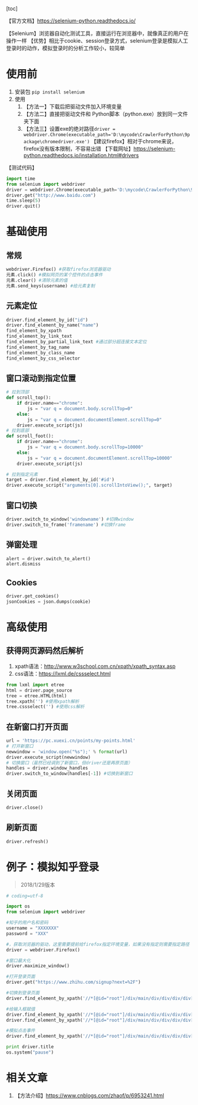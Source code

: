 [toc]

【官方文档】https://selenium-python.readthedocs.io/

【Selenium】浏览器自动化测试工具，直接运行在浏览器中，就像真正的用户在操作一样
【优势】相比于cookie、session登录方式，selenium登录是模拟人工登录时的动作，模拟登录时的分析工作较小，较简单

# 使用前
1. 安装包 `pip install selenium`
2. 使用
	1. 【方法一】下载后把驱动文件加入环境变量
	2. 【方法二】直接把驱动文件和 Python脚本（python.exe）放到同一文件夹下面
	3. 【方法三】设置exe的绝对路径`driver = webdriver.Chrome(executable_path='D:\mycode\CrawlerForPython\9package\chromedriver.exe')`
【建议firefox】相对于chrome来说，firefox没有版本限制，不容易出错
【下载网址】https://selenium-python.readthedocs.io/installation.html#drivers

【测试代码】
```python
import time	
from selenium import webdriver
driver = webdriver.Chrome(executable_path='D:\mycode\CrawlerForPython\9package\chromedriver.exe')
driver.get("http://www.baidu.com")
time.sleep(5) 
driver.quit()
```

# 基础使用
## 常规

```python
webdriver.Firefox() #获取firefox浏览器驱动
元素.click() #模拟网页的某个控件的点击事件
元素.clear() #清除元素的值
元素.send_keys(username) #给元素复制
```

## 元素定位
```python
driver.find_element_by_id("id")
driver.find_element_by_name("name")
find_element_by_xpath
find_element_by_link_text
find_element_by_partial_link_text #通过部分超连接文本定位
find_element_by_tag_name
find_element_by_class_name
find_element_by_css_selector
```

## 窗口滚动到指定位置
```python
# 拉到顶部
def scroll_top():
	if driver.name=="chrome":
		js = "var q = document.body.scrollTop=0"
	else:
		js = "var q = document.documentElement.scrollTop=0"
	driver.execute_script(js)
# 拉到底部
def scroll_foot():
	if driver.name=="chrome":
		js = "var q = document.body.scrollTop=10000"
	else:
		js = "var q = document.documentElement.scrollTop=10000"
	driver.execute_script(js)

# 拉到指定元素
target = driver.find_element_by_id('#id')
driver.execute_script("arguments[0].scrollIntoView();", target)
```


## 窗口切换
```python
driver.switch_to_window('windowname') #切换window
driver.switch_to_frame('framename') #切换frame
```

## 弹窗处理
```python
alert = driver.switch_to_alert()
alert.dismiss
```

## Cookies
```python
driver.get_cookies()
jsonCookies = json.dumps(cookie)
```

# 高级使用
## 获得网页源码然后解析
1. xpath语法：http://www.w3school.com.cn/xpath/xpath_syntax.asp
2. css语法：https://lxml.de/cssselect.html

```python
from lxml import etree
html = driver.page_source
tree = etree.HTML(html)
tree.xpath('') #使用xpath解析
tree.cssselect('') #使用css解析
```

## 在新窗口打开页面
```python
url = 'https://pc.xuexi.cn/points/my-points.html'
# 打开新窗口
newwindow = 'window.open("%s");' % format(url)
driver.execute_script(newwindow)
# 切换窗口（虽然已经调到了新窗口，但driver还是再原页面）
handles = driver.window_handles
driver.switch_to_window(handles[-1]) #切换到新窗口
```

## 关闭页面
```python
driver.close()
```

## 刷新页面
```python
driver.refresh()
```


# 例子：模拟知乎登录
> 2018/1/29版本


```python
# coding=utf-8

import os
from selenium import webdriver

#知乎的用户名和密码
username = "XXXXXXX"
password = "XXX"

#，获取浏览器的驱动，这里需要提前给firefox指定环境变量，如果没有指定则需要指定路径
driver = webdriver.Firefox()

#窗口最大化
driver.maximize_window()

#打开登录页面
driver.get("https://www.zhihu.com/signup?next=%2F")

#切换到登录页面
driver.find_element_by_xpath('//*[@id="root"]/div/main/div/div/div/div[2]/div[2]/span').click()

#给输入框赋值
driver.find_element_by_xpath('//*[@id="root"]/div/main/div/div/div/div[2]/div[1]/form/div[1]/div[2]/div[1]/input').send_keys(username)
driver.find_element_by_xpath('//*[@id="root"]/div/main/div/div/div/div[2]/div[1]/form/div[2]/div/div[1]/input').send_keys(password)

#模拟点击事件
driver.find_element_by_xpath('//*[@id="root"]/div/main/div/div/div/div[2]/div[1]/form/button').click()

print driver.title
os.system("pause")
```

# 相关文章
1. 【方法介绍】https://www.cnblogs.com/zhaof/p/6953241.html